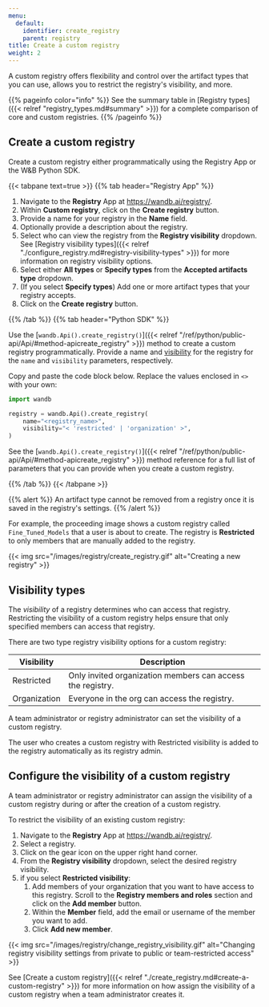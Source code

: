 ```yaml
---
menu:
  default:
    identifier: create_registry
    parent: registry
title: Create a custom registry
weight: 2
---
```


A custom registry offers flexibility and control over the artifact types that you can use, allows you to restrict the registry's visibility, and more.

{{% pageinfo color="info" %}}
See the summary table in [Registry types]({{< relref "registry_types.md#summary" >}}) for a complete comparison of core and custom registries.
{{% /pageinfo %}}


## Create a custom registry

Create a custom registry either programmatically using the Registry App or the W&B Python SDK.

{{< tabpane text=true >}}
  {{% tab header="Registry App" %}}

1. Navigate to the **Registry** App at https://wandb.ai/registry/.
2. Within **Custom registry**, click on the **Create registry** button.
3. Provide a name for your registry in the **Name** field.
4. Optionally provide a description about the registry.
5. Select who can view the registry from the **Registry visibility** dropdown. See [Registry visibility types]({{< relref "./configure_registry.md#registry-visibility-types" >}}) for more information on registry visibility options.
6. Select either **All types** or **Specify types** from the **Accepted artifacts type** dropdown.
7. (If you select **Specify types**) Add one or more artifact types that your registry accepts.
8. Click on the **Create registry** button.

  {{% /tab %}}
  {{% tab header="Python SDK" %}}

Use the [`wandb.Api().create_registry()`]({{< relref "/ref/python/public-api/Api/#method-apicreate_registry" >}}) method to create a custom registry programmatically. Provide a name and [visibility](#visibility-types) for the registry for the `name` and `visibility` parameters, respectively.

Copy and paste the code block below. Replace the values enclosed in `<>` with your own:

```python
import wandb

registry = wandb.Api().create_registry(
    name="<registry_name>",
    visibility="< 'restricted' | 'organization' >",
)
```

See the  [`wandb.Api().create_registry()`]({{< relref "/ref/python/public-api/Api/#method-apicreate_registry" >}}) method reference for a full list of parameters that you can provide when you create a custom registry.

{{% /tab %}}
{{< /tabpane >}}

{{% alert %}}
An artifact type cannot be removed from a registry once it is saved in the registry's settings.
{{% /alert %}}

For example, the proceeding image shows a custom registry called `Fine_Tuned_Models` that a user is about to create. The registry is **Restricted** to only members that are manually added to the registry.

{{< img src="/images/registry/create_registry.gif" alt="Creating a new registry" >}}

## Visibility types

The *visibility* of a registry determines who can access that registry. Restricting the visibility of a custom registry helps ensure that only specified members can access that registry.

There are two type registry visibility options for a custom registry: 

| Visibility | Description |
| --- | --- | 
| Restricted   | Only invited organization members can access the registry.| 
| Organization | Everyone in the org can access the registry. |

A team administrator or registry administrator can set the visibility of a custom registry.

The user who creates a custom registry with Restricted visibility is added to the registry automatically as its registry admin. 


## Configure the visibility of a custom registry

A team administrator or registry administrator can assign the visibility of a custom registry during or after the creation of a custom registry. 

To restrict the visibility of an existing custom registry:

1. Navigate to the **Registry** App at https://wandb.ai/registry/.
2. Select a registry.
3. Click on the gear icon on the upper right hand corner.
4. From the **Registry visibility** dropdown, select the desired registry visibility.
5. if you select **Restricted visibility**:
   1. Add members of your organization that you want to have access to this registry. Scroll to the **Registry members and roles** section and click on the **Add member** button. 
   2. Within the **Member** field, add the email or username of the member you want to add.
   3. Click **Add new member**.

{{< img src="/images/registry/change_registry_visibility.gif" alt="Changing registry visibility settings from private to public or team-restricted access" >}}

See [Create a custom registry]({{< relref "./create_registry.md#create-a-custom-registry" >}}) for more information on how assign the visibility of a custom registry when a team administrator creates it.

